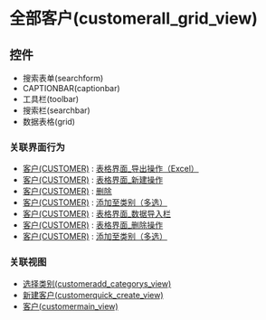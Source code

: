 # 全部客户(customerall_grid_view)  <!-- {docsify-ignore-all} -->




<el-skeleton style="width:60%">
	<template #template>
		<div style="padding-bottom: 5px;">
			<div style="height:40px;display: flex;align-items: center;justify-content: space-between;">
				<el-tooltip content="页面标题">
					<el-skeleton-item variant="text" style="height:40px;"></el-skeleton-item>
				</el-tooltip>
				<el-tooltip content="搜索栏">
				    <el-skeleton-item variant="text" style="margin-left: 10px;height:40px;width:300px;"></el-skeleton-item>
				</el-tooltip>
				<el-skeleton style="width:250px;">
					<template #template>
						<el-tooltip content="工具栏">
							<div style="display: flex;align-items: center;justify-content:end">
								<el-skeleton-item variant="text" style="margin-left: 10px;height:40px;width:80px"></el-skeleton-item>
								<el-skeleton-item variant="text" style="margin-left: 10px;height:40px;width:80px"></el-skeleton-item>
								<el-skeleton-item variant="text" style="margin-left: 10px;height:40px;width:80px"></el-skeleton-item>
							</div>
						</el-tooltip>
					</template>
				</el-skeleton>
			</div>
		</div>
		<el-tooltip content="数据表格">
			<el-skeleton-item variant="p" style="height:300px"></el-skeleton-item>
		</el-tooltip>
	</template>
</el-skeleton>


## 控件
  * 搜索表单(searchform)
  * CAPTIONBAR(captionbar)
  * 工具栏(toolbar)
  * 搜索栏(searchbar)
  * 数据表格(grid)


### 关联界面行为
  * [客户(CUSTOMER)](module/ProdMgmt/Customer) : [表格界面_导出操作（Excel）](module/ProdMgmt/Customer#界面行为)
  * [客户(CUSTOMER)](module/ProdMgmt/Customer) : [表格界面_新建操作](module/ProdMgmt/Customer#界面行为)
  * [客户(CUSTOMER)](module/ProdMgmt/Customer) : [删除](module/ProdMgmt/Customer#界面行为)
  * [客户(CUSTOMER)](module/ProdMgmt/Customer) : [添加至类别（多选）](module/ProdMgmt/Customer#界面行为)
  * [客户(CUSTOMER)](module/ProdMgmt/Customer) : [表格界面_数据导入栏](module/ProdMgmt/Customer#界面行为)
  * [客户(CUSTOMER)](module/ProdMgmt/Customer) : [表格界面_删除操作](module/ProdMgmt/Customer#界面行为)
  * [客户(CUSTOMER)](module/ProdMgmt/Customer) : [添加至类别（多选）](module/ProdMgmt/Customer#界面行为)

### 关联视图
  * [选择类别(customeradd_categorys_view)](app/view/customeradd_categorys_view)
  * [新建客户(customerquick_create_view)](app/view/customerquick_create_view)
  * [客户(customermain_view)](app/view/customermain_view)

<script>
 const { createApp } = Vue
  createApp({
    data() {
      return {
        message: '!'
      }
    }
  }).use(ElementPlus).mount('#app')
</script>